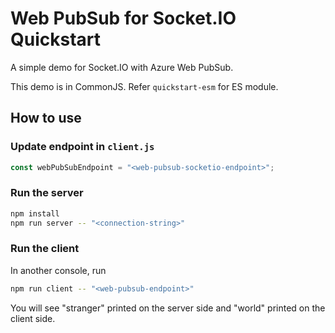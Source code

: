 
# Web PubSub for Socket.IO Quickstart

A simple demo for Socket.IO with Azure Web PubSub.

This demo is in CommonJS. Refer `quickstart-esm` for ES module.

## How to use

### Update endpoint in `client.js`

```js
const webPubSubEndpoint = "<web-pubsub-socketio-endpoint>";
```

### Run the server

```bash
npm install
npm run server -- "<connection-string>"
```

### Run the client
In another console, run
```bash
npm run client -- "<web-pubsub-endpoint>"
```

You will see "stranger" printed on the server side and "world" printed on the client side.